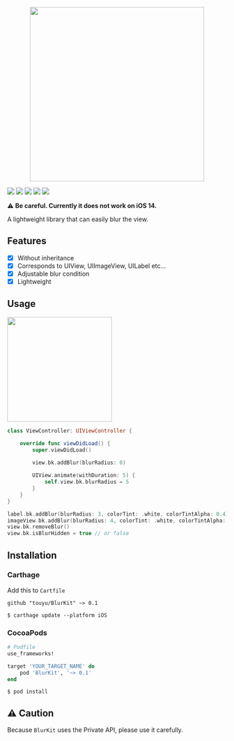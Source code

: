 <p align="center">
  <img src="https://raw.githubusercontent.com/touyu/BlurKit/docs/docs/BlurKit-Logo.png" width=400>
</p>

<a href="https://github.com/Carthage/Carthage/"><img src="https://img.shields.io/badge/Carthage-compatible-4BC51D.svg?style=flat"></a>
<img src="https://img.shields.io/badge/pod-v4.3.1-blue.svg">
<img src="https://img.shields.io/badge/platforms-iOS-lightgrey.svg">
<img src="https://img.shields.io/badge/language-Swift%204.2-orange.svg">
<img src="https://img.shields.io/badge/license-MIT-blue.svg">

⚠️ **Be careful. Currently it does not work on iOS 14.**

A lightweight library that can easily blur the view.

## Features
- [x] Without inheritance
- [x] Corresponds to UIView, UIImageView, UILabel etc...
- [x] Adjustable blur condition
- [x] Lightweight

## Usage

<img src="https://github.com/touyu/BlurKit/blob/docs/docs/blur.gif" width=240>

```swift
class ViewController: UIViewController {

    override func viewDidLoad() {
        super.viewDidLoad()
        
        view.bk.addBlur(blurRadius: 0)

        UIView.animate(withDuration: 5) {
            self.view.bk.blurRadius = 5
        }
    }
}
``` 
```swift
label.bk.addBlur(blurRadius: 3, colorTint: .white, colorTintAlpha: 0.4)
imageView.bk.addBlur(blurRadius: 4, colorTint: .white, colorTintAlpha: 0.2)
view.bk.removeBlur()
view.bk.isBlurHidden = true // or false
```

## Installation
### Carthage
Add this to `Cartfile`
```
github "touyu/BlurKit" ~> 0.1
```
```
$ carthage update --platform iOS
```
### CocoaPods
```ruby
# Podfile
use_frameworks!

target 'YOUR_TARGET_NAME' do
    pod 'BlurKit', '~> 0.1'
end
```
```
$ pod install
```

## ⚠️ Caution
Because `BlurKit` uses the Private API, please use it carefully.
